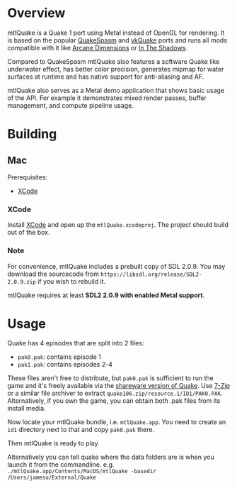 # Overview
mtlQuake is a Quake 1 port using Metal instead of OpenGL for rendering. It is based on the popular [QuakeSpasm](http://quakespasm.sourceforge.net/) and [vkQuake](https://github.com/Novum/vkQuake) ports and runs all mods compatible with it like [Arcane Dimensions](https://www.quaddicted.com/reviews/ad_v1_50final.html) or [In The Shadows](http://www.moddb.com/mods/its).

Compared to QuakeSpasm mtlQuake also features a software Quake like underwater effect, has better color precision, generates mipmap for water surfaces at runtime and has native support for anti-aliasing and AF.

mtlQuake also serves as a Metal demo application that shows basic usage of the API. For example it demonstrates mixed render passes, buffer management, and compute pipeline usage.

# Building

## Mac

Prerequisites:

* [XCode](https://developer.apple.com/xcode/)

### XCode

Install [XCode](https://developer.apple.com/xcode/) and open up the `mtlQuake.xcodeproj`. The project should build out of the box.

### Note

For convenience, mtlQuake includes a prebuilt copy of SDL 2.0.9. You may download the sourcecode from `https://libsdl.org/release/SDL2-2.0.9.zip` if you wish to rebuild it.

mtlQuake requires at least **SDL2 2.0.9 with enabled Metal support**.

# Usage

Quake has 4 episodes that are split into 2 files:

* `pak0.pak`: contains episode 1
* `pak1.pak`: contains episodes 2-4

These files aren't free to distribute, but `pak0.pak` is sufficient to run the game and it's freely available via the
[shareware version of Quake](http://bit.ly/2aDMSiz). Use [7-Zip](http://7-zip.org/) or a similar file archiver to extract
`quake106.zip/resource.1/ID1/PAK0.PAK`. Alternatively, if you own the game, you can obtain both .pak files from its install media.

Now locate your mtlQuake bundle, i.e. `mtlQuake.app`. You need to create an `id1` directory
next to that and copy `pak0.pak` there.

Then mtlQuake is ready to play.

Alternatively you can tell quake where the data folders are is when you launch it from the commandline. e.g. `./mtlQuake.app/Contents/MacOS/mtlQuake -basedir /Users/jamesu/External/Quake`

